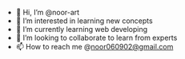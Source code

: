- 👋 Hi, I’m @noor-art
- 👀 I’m interested in learning new concepts
- 🌱 I’m currently learning web developing
- 💞️ I’m looking to collaborate to learn from experts 
- 📫 How to reach me @noor060902@gmail.com

<!---
noor-art/noor-art is a ✨ special ✨ repository because its `README.md` (this file) appears on your GitHub profile.
You can click the Preview link to take a look at your changes.
--->
